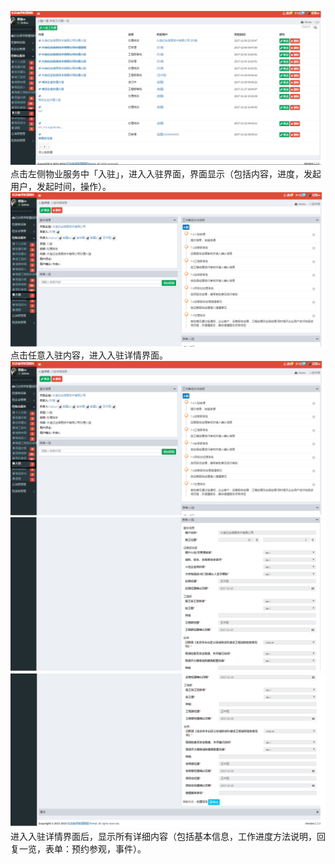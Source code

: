 ![](/assets/入驻.png)点击左侧物业服务中「入驻」，进入入驻界面，界面显示（包括内容，进度，发起用户，发起时间，操作）。![](/assets/入驻1.png)点击任意入驻内容，进入入驻详情界面。![](/assets/入驻1.png)![](/assets/入驻2.png)![](/assets/入驻3.png)进入入驻详情界面后，显示所有详细内容（包括基本信息，工作进度方法说明，回复一览，表单：预约参观，事件）。

